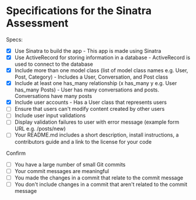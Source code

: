 # Specifications for the Sinatra Assessment

Specs:
- [x] Use Sinatra to build the app - This app is made using Sinatra
- [x] Use ActiveRecord for storing information in a database - ActiveRecord is used to connect to the database
- [x] Include more than one model class (list of model class names e.g. User, Post, Category) - Includes a User, Conversation, and Post class
- [x] Include at least one has_many relationship (x has_many y e.g. User has_many Posts) - User has many conversations and posts. Conversations have many posts
- [x] Include user accounts - Has a User class that represents users
- [ ] Ensure that users can't modify content created by other users
- [ ] Include user input validations
- [ ] Display validation failures to user with error message (example form URL e.g. /posts/new)
- [ ] Your README.md includes a short description, install instructions, a contributors guide and a link to the license for your code

Confirm
- [ ] You have a large number of small Git commits
- [ ] Your commit messages are meaningful
- [ ] You made the changes in a commit that relate to the commit message
- [ ] You don't include changes in a commit that aren't related to the commit message
